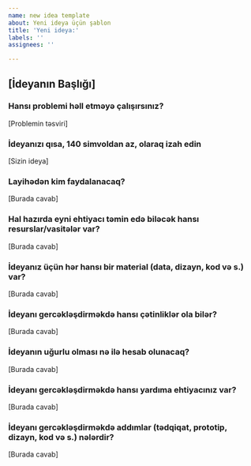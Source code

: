 ```yaml
---
name: new idea template
about: Yeni ideya üçün şablon
title: 'Yeni ideya:'
labels: ''
assignees: ''

---
```


<!--- Aşağıdakı şablonu redaktə edin və 'Submit new issue' düyməsini basın  --->

## [İdeyanın Başlığı]

### Hansı problemi həll etməyə çalışırsınız?

[Problemin təsviri]


### İdeyanızı qısa, 140 simvoldan az, olaraq izah edin

[Sizin ideya]


### Layihədən kim faydalanacaq?

[Burada cavab]


### Hal hazırda eyni ehtiyacı təmin edə biləcək hansı resurslar/vasitələr var?

[Burada cavab]


### İdeyanız üçün hər hansı bir material (data, dizayn, kod və s.) var?

[Burada cavab]


### İdeyanı gercəkləşdirməkdə hansı çətinliklər ola bilər?

[Burada cavab]


### İdeyanın uğurlu olması nə ilə hesab olunacaq?

[Burada cavab]


### İdeyanı gercəkləşdirməkdə hansı yardıma ehtiyacınız var?

[Burada cavab]


### İdeyanı gercəkləşdirməkdə addımlar (tədqiqat, prototip, dizayn, kod və s.) nələrdir?

[Burada cavab]
